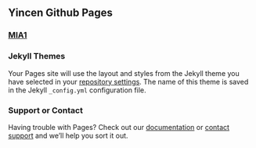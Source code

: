 ## Yincen Github Pages

### [MIA1](/MIA1/oprek/Mia1.md)



### Jekyll Themes

Your Pages site will use the layout and styles from the Jekyll theme you have selected in your [repository settings](https://github.com/yincen17/yincen17.github.io/settings). The name of this theme is saved in the Jekyll `_config.yml` configuration file.

### Support or Contact

Having trouble with Pages? Check out our [documentation](https://docs.github.com/categories/github-pages-basics/) or [contact support](https://github.com/contact) and we’ll help you sort it out.
